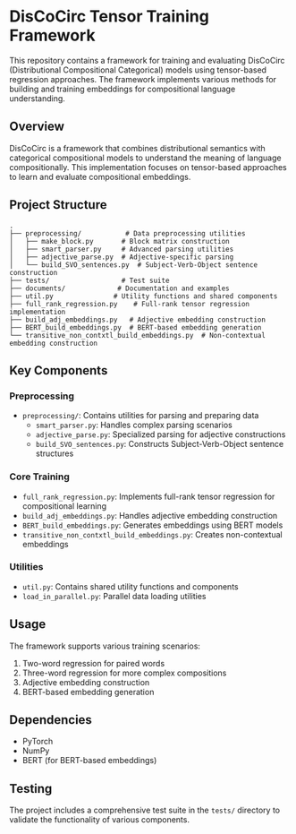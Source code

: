 # DisCoCirc Tensor Training Framework

This repository contains a framework for training and evaluating DisCoCirc (Distributional Compositional Categorical) models using tensor-based regression approaches. The framework implements various methods for building and training embeddings for compositional language understanding.

## Overview

DisCoCirc is a framework that combines distributional semantics with categorical compositional models to understand the meaning of language compositionally. This implementation focuses on tensor-based approaches to learn and evaluate compositional embeddings.

## Project Structure

```
.
├── preprocessing/           # Data preprocessing utilities
│   ├── make_block.py       # Block matrix construction
│   ├── smart_parser.py     # Advanced parsing utilities
│   ├── adjective_parse.py  # Adjective-specific parsing
│   └── build_SVO_sentences.py  # Subject-Verb-Object sentence construction
├── tests/                  # Test suite
├── documents/             # Documentation and examples
├── util.py               # Utility functions and shared components
├── full_rank_regression.py    # Full-rank tensor regression implementation
├── build_adj_embeddings.py   # Adjective embedding construction
├── BERT_build_embeddings.py  # BERT-based embedding generation
└── transitive_non_contxtl_build_embeddings.py  # Non-contextual embedding construction
```

## Key Components

### Preprocessing
- `preprocessing/`: Contains utilities for parsing and preparing data
  - `smart_parser.py`: Handles complex parsing scenarios
  - `adjective_parse.py`: Specialized parsing for adjective constructions
  - `build_SVO_sentences.py`: Constructs Subject-Verb-Object sentence structures

### Core Training
- `full_rank_regression.py`: Implements full-rank tensor regression for compositional learning
- `build_adj_embeddings.py`: Handles adjective embedding construction
- `BERT_build_embeddings.py`: Generates embeddings using BERT models
- `transitive_non_contxtl_build_embeddings.py`: Creates non-contextual embeddings

### Utilities
- `util.py`: Contains shared utility functions and components
- `load_in_parallel.py`: Parallel data loading utilities

## Usage

The framework supports various training scenarios:

1. Two-word regression for paired words
2. Three-word regression for more complex compositions
3. Adjective embedding construction
4. BERT-based embedding generation

## Dependencies

- PyTorch
- NumPy
- BERT (for BERT-based embeddings)

## Testing

The project includes a comprehensive test suite in the `tests/` directory to validate the functionality of various components.


